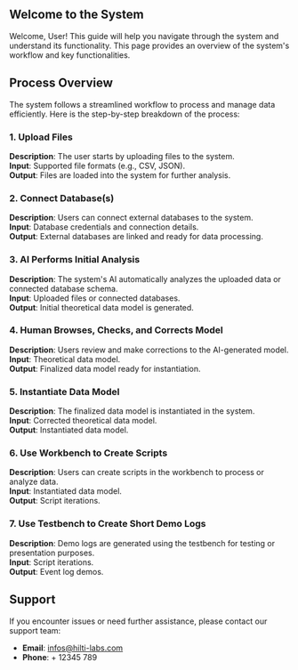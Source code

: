 ## Welcome to the System
Welcome, User! This guide will help you navigate through the system and understand its functionality.
This page provides an overview of the system's workflow and key functionalities.

## Process Overview
The system follows a streamlined workflow to process and manage data efficiently. Here is the step-by-step breakdown of the process:

### 1. Upload Files
**Description**: The user starts by uploading files to the system.  
**Input**: Supported file formats (e.g., CSV, JSON).  
**Output**: Files are loaded into the system for further analysis.

### 2. Connect Database(s)
**Description**: Users can connect external databases to the system.  
**Input**: Database credentials and connection details.  
**Output**: External databases are linked and ready for data processing.

### 3. AI Performs Initial Analysis
**Description**: The system's AI automatically analyzes the uploaded data or connected database schema.  
**Input**: Uploaded files or connected databases.  
**Output**: Initial theoretical data model is generated.

### 4. Human Browses, Checks, and Corrects Model
**Description**: Users review and make corrections to the AI-generated model.  
**Input**: Theoretical data model.  
**Output**: Finalized data model ready for instantiation.

### 5. Instantiate Data Model
**Description**: The finalized data model is instantiated in the system.  
**Input**: Corrected theoretical data model.  
**Output**: Instantiated data model.

### 6. Use Workbench to Create Scripts
**Description**: Users can create scripts in the workbench to process or analyze data.  
**Input**: Instantiated data model.  
**Output**: Script iterations.

### 7. Use Testbench to Create Short Demo Logs
**Description**: Demo logs are generated using the testbench for testing or presentation purposes.  
**Input**: Script iterations.  
**Output**: Event log demos.

## Support
If you encounter issues or need further assistance, please contact our support team:
- **Email**: [infos@hilti-labs.com](infos@hilti-labs.com)
- **Phone**: + 12345 789